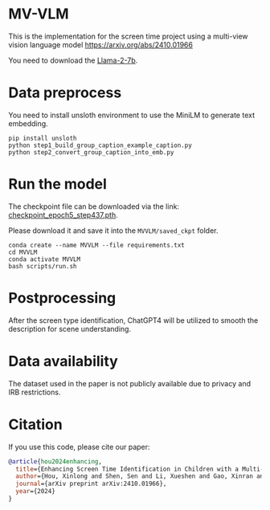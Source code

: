 # MV-VLM
This is the implementation for the screen time project using a multi-view vision language model https://arxiv.org/abs/2410.01966

You need to download the [Llama-2-7b](https://huggingface.co/meta-llama/Llama-2-7b-chat-hf).

# Data preprocess

You need to install unsloth environment to use the MiniLM to generate text embedding.

```
pip install unsloth
python step1_build_group_caption_example_caption.py
python step2_convert_group_caption_into_emb.py
```

# Run the model

The checkpoint file can be downloaded via the link: [checkpoint_epoch5_step437.pth](https://stevens0-my.sharepoint.com/:u:/g/personal/xhou11_stevens_edu/ETo_NSJyX19Lujtely1VqBEBgFHitXBFqsUb_z0AYloR4w?e=iZAjdZ).

Please download it and save it into the ```MVVLM/saved_ckpt``` folder.

```
conda create --name MVVLM --file requirements.txt
cd MVVLM
conda activate MVVLM
bash scripts/run.sh
```

# Postprocessing
After the screen type identification, ChatGPT4 will be utilized to smooth the description for scene understanding.

# Data availability
The dataset used in the paper is not publicly available due to privacy and IRB restrictions.

# Citation

If you use this code, please cite our paper:
```bibtex
@article{hou2024enhancing,
  title={Enhancing Screen Time Identification in Children with a Multi-View Vision Language Model and Screen Time Tracker},
  author={Hou, Xinlong and Shen, Sen and Li, Xueshen and Gao, Xinran and Huang, Ziyi and Holiday, Steven J and Cribbet, Matthew R and White, Susan W and Sazonov, Edward and Gan, Yu},
  journal={arXiv preprint arXiv:2410.01966},
  year={2024}
}
```
